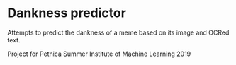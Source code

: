 # Dankness predictor

Attempts to predict the dankness of a meme based on its image and OCRed text.

Project for Petnica Summer Institute of Machine Learning 2019
